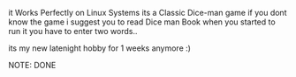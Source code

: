 it Works Perfectly on Linux Systems
its a Classic Dice-man game if you dont know the game i suggest you to read Dice man Book
when you started to run it you have to enter two words..

its my new latenight hobby for 1 weeks anymore :)

NOTE: DONE
